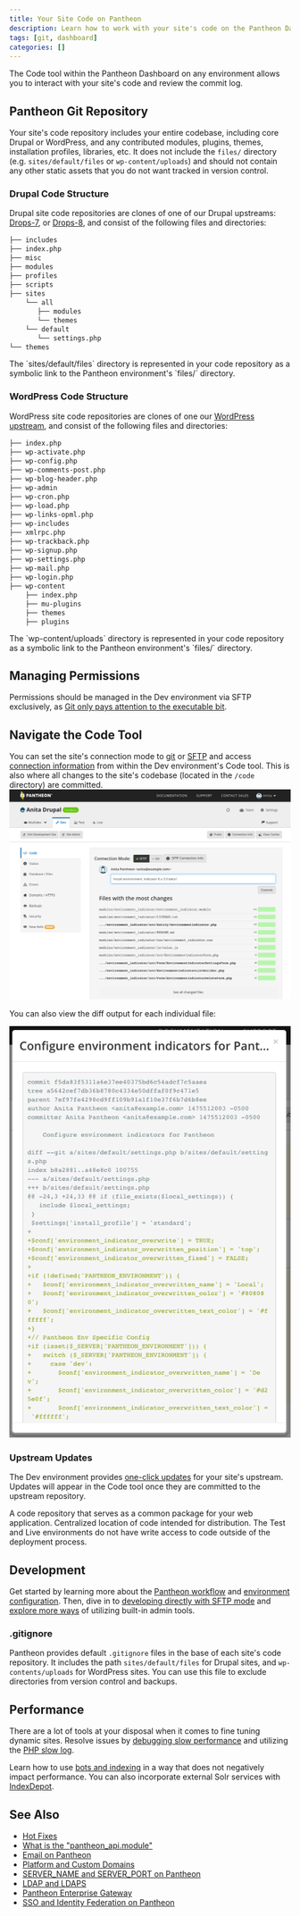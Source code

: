 ```yaml
---
title: Your Site Code on Pantheon
description: Learn how to work with your site's code on the Pantheon Dashboard.
tags: [git, dashboard]
categories: []
---
```

The Code tool within the Pantheon Dashboard on any environment allows you to interact with your site's code and review the commit log.

## Pantheon Git Repository
Your site's code repository includes your entire codebase, including core Drupal or WordPress, and any contributed modules, plugins, themes, installation profiles, libraries, etc. It does not include the `files/` directory (e.g. `sites/default/files` or `wp-content/uploads`) and should not contain any other static assets that you do not want tracked in version control.

### Drupal Code Structure

Drupal site code repositories are clones of one of our Drupal upstreams: [Drops-7](https://github.com/pantheon-systems/drops-7), or [Drops-8](https://github.com/pantheon-systems/drops-8), and consist of the following files and directories:

    ├── includes
    ├── index.php
    ├── misc
    ├── modules
    ├── profiles
    ├── scripts
    ├── sites
        └── all
           ├── modules
           └── themes
        └── default
           └── settings.php
    └── themes


<Alert title="Note" type="info">
The `sites/default/files` directory is represented in your code repository as a symbolic link to the Pantheon environment's `files/` directory.
</Alert>

### WordPress Code Structure

WordPress site code repositories are clones of one our [WordPress upstream](https://github.com/pantheon-systems/wordpress), and consist of the following files and directories:

```nohighlight
├── index.php
├── wp-activate.php
├── wp-config.php
├── wp-comments-post.php
├── wp-blog-header.php
├── wp-admin
├── wp-cron.php
├── wp-load.php
├── wp-links-opml.php
├── wp-includes
├── xmlrpc.php
├── wp-trackback.php
├── wp-signup.php
├── wp-settings.php
├── wp-mail.php
├── wp-login.php
├── wp-content
    ├── index.php
    ├── mu-plugins
    ├── themes
    ├── plugins
```

<Alert title="Note" type="info">
The `wp-content/uploads` directory is represented in your code repository as a symbolic link to the Pantheon environment's `files/` directory.
</Alert>

## Managing Permissions
Permissions should be managed in the Dev environment via SFTP exclusively, as [Git only pays attention to the executable bit](https://git-scm.com/docs/user-manual.html).

## Navigate the Code Tool
You can set the site's connection mode to [git](/docs/git/) or [SFTP](/docs/sftp/) and access [connection information](/docs/sftp#sftp-connection-information) from within the Dev environment's Code tool. This is also where all changes to the site's codebase (located in the `/code` directory) are committed.
![Code Workflow Dev SFTP Commit](../docs/assets/images/dashboard/interface-dev-code-sftp-commit.png)

You can also view the diff output for each individual file:

![Diff output](../docs/assets/images/dashboard/diff-screen.png)

### Upstream Updates
The Dev environment provides [one-click updates](/docs/core-updates/) for your site's upstream. Updates will appear in the Code tool once they are committed to the upstream repository.

  <DefList>
  <Definition name="Upstream">
  A code repository that serves as a common package for your web application.
  </Definition>
  <Definition name="Repository">
  Centralized location of code intended for distribution.
  </Definition>
  </DefList>

<Alert title="Note" type="info">
The Test and Live environments do not have write access to code outside of the deployment process.
</Alert>

## Development
Get started by learning more about the [Pantheon workflow](/docs/pantheon-workflow/) and [environment configuration](/docs/read-environment-config/). Then, dive in to [developing directly with SFTP mode](/docs/sftp/) and [explore more ways](/docs/cms-admin/) of utilizing built-in admin tools.

### .gitignore
Pantheon provides default `.gitignore` files in the base of each site's code repository. It includes the path `sites/default/files` for Drupal sites, and `wp-contents/uploads` for WordPress sites. You can use this file to exclude directories from version control and backups.

## Performance
There are a lot of tools at your disposal when it comes to fine tuning dynamic sites. Resolve issues by [debugging slow performance](/docs/debug-slow-performance/) and utilizing the [PHP slow log](/docs/php-slow-log/).

Learn how to use [bots and indexing](/docs/bots-and-indexing/) in a way that does not negatively impact performance. You can also incorporate external Solr services with [IndexDepot](/docs/indexdepot/).

## See Also
- [Hot Fixes](/docs/hotfixes/)
- [What is the "pantheon_api.module"](/docs/modules#pantheon-module-drupal-7)
- [Email on Pantheon](/docs/email/)
- [Platform and Custom Domains](/docs/domains/)
- [SERVER_NAME and SERVER_PORT on Pantheon](/docs/server_name-and-server_port/)
- [LDAP and LDAPS](/docs/ldap-and-ldaps/)
- [Pantheon Enterprise Gateway](/docs/pantheon-enterprise-gateway/)
- [SSO and Identity Federation on Pantheon](/docs/sso/)
